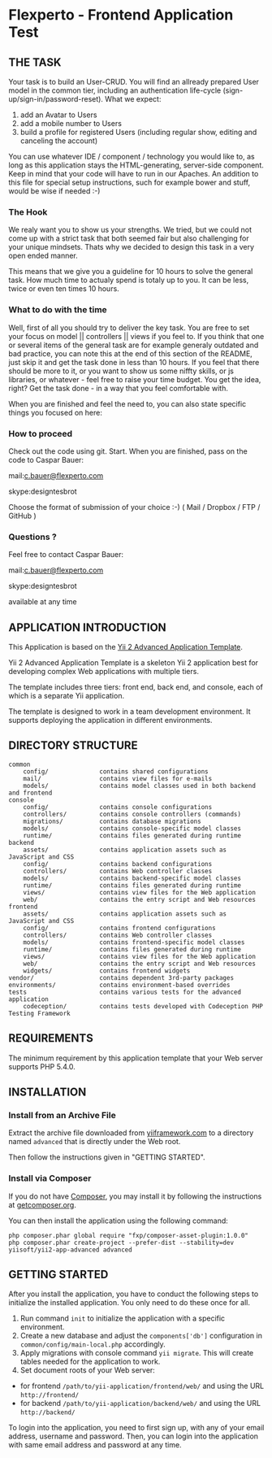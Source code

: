 Flexperto - Frontend Application Test
=====================================

THE TASK
--------------

Your task is to build an User-CRUD. You will find an allready prepared User model in the common tier, including an authentication life-cycle (sign-up/sign-in/password-reset). What we expect:


1.  add an Avatar to Users
2.  add a mobile number to Users
3.  build a profile for registered Users (including regular show, editing and canceling the account)


You can use whatever IDE / component / technology  you would like to, as long as this application stays the HTML-generating, server-side component. Keep in mind that your code will have to run in our Apaches. An addition to this file for special setup instructions, such for example bower and stuff, would be wise if needed :-)


### The Hook


We realy want you to show us your strengths. We tried, but we could not come up with a strict task that both seemed fair but also challenging for your unique mindsets. Thats why we decided to design this task in a very open ended manner.

This means that we give you a guideline for 10 hours to solve the general task. How much time to actualy spend
is totaly up to you. It can be less, twice or even ten times 10 hours.


### What to do with the time


Well, first of all you should try to deliver the key task. You are free to set your focus on model || controllers || views if you feel to. If you think that one or several items of the general task are for example generaly outdated and bad practice, you can note this at the end of this section of the README, just skip it and get the task done in less than 10 hours. If you feel that there should be more to it, or you want to show us some niffty skills, or js libraries, or whatever - feel free to raise your time budget. You get the idea, right? Get the task done - in a way that you feel comfortable with.


When you are finished and feel the need to, you can also state specific things you focused on here:


### How to proceed

Check out the code using git. Start. When you are finished, pass on the code to Caspar Bauer:

mail:c.bauer@flexperto.com

skype:designtesbrot


Choose the format of submission of your choice :-) ( Mail / Dropbox / FTP / GitHub )


### Questions ?

Feel free to contact Caspar Bauer:

mail:c.bauer@flexperto.com

skype:designtesbrot

available at any time


APPLICATION INTRODUCTION
------------------------ 

This Application is based on the [Yii 2 Advanced Application Template](https://github.com/yiisoft/yii2-app-advanced).

Yii 2 Advanced Application Template is a skeleton Yii 2 application best for
developing complex Web applications with multiple tiers.

The template includes three tiers: front end, back end, and console, each of which
is a separate Yii application.

The template is designed to work in a team development environment. It supports
deploying the application in different environments.


DIRECTORY STRUCTURE
-------------------

```
common
    config/              contains shared configurations
    mail/                contains view files for e-mails
    models/              contains model classes used in both backend and frontend
console
    config/              contains console configurations
    controllers/         contains console controllers (commands)
    migrations/          contains database migrations
    models/              contains console-specific model classes
    runtime/             contains files generated during runtime
backend
    assets/              contains application assets such as JavaScript and CSS
    config/              contains backend configurations
    controllers/         contains Web controller classes
    models/              contains backend-specific model classes
    runtime/             contains files generated during runtime
    views/               contains view files for the Web application
    web/                 contains the entry script and Web resources
frontend
    assets/              contains application assets such as JavaScript and CSS
    config/              contains frontend configurations
    controllers/         contains Web controller classes
    models/              contains frontend-specific model classes
    runtime/             contains files generated during runtime
    views/               contains view files for the Web application
    web/                 contains the entry script and Web resources
    widgets/             contains frontend widgets
vendor/                  contains dependent 3rd-party packages
environments/            contains environment-based overrides
tests                    contains various tests for the advanced application
    codeception/         contains tests developed with Codeception PHP Testing Framework
```


REQUIREMENTS
------------

The minimum requirement by this application template that your Web server supports PHP 5.4.0.


INSTALLATION
------------

### Install from an Archive File

Extract the archive file downloaded from [yiiframework.com](http://www.yiiframework.com/download/) to
a directory named `advanced` that is directly under the Web root.

Then follow the instructions given in "GETTING STARTED".


### Install via Composer

If you do not have [Composer](http://getcomposer.org/), you may install it by following the instructions
at [getcomposer.org](http://getcomposer.org/doc/00-intro.md#installation-nix).

You can then install the application using the following command:

~~~
php composer.phar global require "fxp/composer-asset-plugin:1.0.0"
php composer.phar create-project --prefer-dist --stability=dev yiisoft/yii2-app-advanced advanced
~~~


GETTING STARTED
---------------

After you install the application, you have to conduct the following steps to initialize
the installed application. You only need to do these once for all.

1. Run command `init` to initialize the application with a specific environment.
2. Create a new database and adjust the `components['db']` configuration in `common/config/main-local.php` accordingly.
3. Apply migrations with console command `yii migrate`. This will create tables needed for the application to work.
4. Set document roots of your Web server:

- for frontend `/path/to/yii-application/frontend/web/` and using the URL `http://frontend/`
- for backend `/path/to/yii-application/backend/web/` and using the URL `http://backend/`

To login into the application, you need to first sign up, with any of your email address, username and password.
Then, you can login into the application with same email address and password at any time.